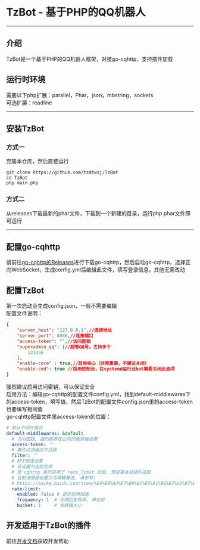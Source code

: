 # TzBot - 基于PHP的QQ机器人  
---
## 介绍  
TzBot是一个基于PHP的QQ机器人框架，对接go-cqhttp，支持插件加载  
## 运行时环境  
需要以下php扩展：parallel，Phar，json，mbstring，sockets  
可选扩展：readline 

---
## 安装TzBot
### 方式一
克隆本仓库，然后直接运行  
```shell
git clone https://github.com/tzdtwsj/TzBot
cd TzBot
php main.php
```
### 方式二
从releases下载最新的phar文件，下载到一个新建的目录，运行php phar文件即可运行  

---
## 配置go-cqhttp
请前往[go-cqhttp的Releases](https://github.com/Mrs4s/go-cqhttp/releases)进行下载go-cqhttp，然后启动go-cqhttp，选择正向WebSocket，生成config.yml后编辑此文件，填写登录信息，其他无需改动  
## 配置TzBot
第一次启动会生成config.json，一般不需要编辑   
配置文件说明：  
```json
{
    "server_host": "127.0.0.1",//连接地址
    "server_port": 8080,//连接端口
    "access-token": "",//访问密钥
    "superadmin_qq": [//超管QQ号，支持多个
        123456
    ],
    "enable-core" : true,//启用核心（非常重要，不建议关闭）
    "enable-cmd": true //启用控制台，在systemd运行此bot需要关闭此选项
}
```
强烈建议启用访问密钥，可以保证安全  
启用方法：编辑go-cqhttp的配置文件config.yml，找到default-middlewares下的access-token，填写值，然后TzBot的配置文件config.json里的access-token也要填写相同值  
go-cqhttp配置文件里access-token的位置：
```yml
# 默认中间件锚点
default-middlewares: &default
  # 访问密钥, 强烈推荐在公网的服务器设置
  access-token: ''
  # 事件过滤器文件目录
  filter: ''
  # API限速设置
  # 该设置为全局生效
  # 原 cqhttp 虽然启用了 rate_limit 后缀, 但是基本没插件适配
  # 目前该限速设置为令牌桶算法, 请参考:
  # https://baike.baidu.com/item/%E4%BB%A4%E7%89%8C%E6%A1%B6%E7%AE%97%E6%B3%95/6597000?fr=aladdin
  rate-limit:
    enabled: false # 是否启用限速
    frequency: 1  # 令牌回复频率, 单位秒
    bucket: 1     # 令牌桶大小
```
## 开发适用于TzBot的插件
前往[开发文档](http://tzdtwsj.github.io/TzBot-docs)获取开发帮助
